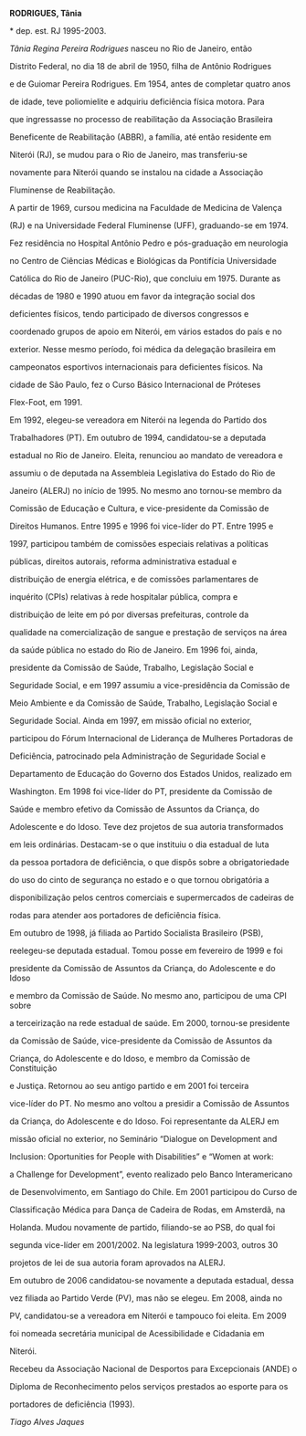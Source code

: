 **RODRIGUES, Tânia**



\* dep. est. RJ 1995-2003.



*Tânia Regina Pereira Rodrigues* nasceu no Rio de Janeiro, então

Distrito Federal, no dia 18 de abril de 1950, filha de Antônio Rodrigues

e de Guiomar Pereira Rodrigues. Em 1954, antes de completar quatro anos

de idade, teve poliomielite e adquiriu deficiência física motora. Para

que ingressasse no processo de reabilitação da Associação Brasileira

Beneficente de Reabilitação (ABBR), a família, até então residente em

Niterói (RJ), se mudou para o Rio de Janeiro, mas transferiu-se

novamente para Niterói quando se instalou na cidade a Associação

Fluminense de Reabilitação.



A partir de 1969, cursou medicina na Faculdade de Medicina de Valença

(RJ) e na Universidade Federal Fluminense (UFF), graduando-se em 1974.

Fez residência no Hospital Antônio Pedro e pós-graduação em neurologia

no Centro de Ciências Médicas e Biológicas da Pontifícia Universidade

Católica do Rio de Janeiro (PUC-Rio), que concluiu em 1975. Durante as

décadas de 1980 e 1990 atuou em favor da integração social dos

deficientes físicos, tendo participado de diversos congressos e

coordenado grupos de apoio em Niterói, em vários estados do país e no

exterior. Nesse mesmo período, foi médica da delegação brasileira em

campeonatos esportivos internacionais para deficientes físicos. Na

cidade de São Paulo, fez o Curso Básico Internacional de Próteses

Flex-Foot, em 1991.



Em 1992, elegeu-se vereadora em Niterói na legenda do Partido dos

Trabalhadores (PT). Em outubro de 1994, candidatou-se a deputada

estadual no Rio de Janeiro. Eleita, renunciou ao mandato de vereadora e

assumiu o de deputada na Assembleia Legislativa do Estado do Rio de

Janeiro (ALERJ) no início de 1995. No mesmo ano tornou-se membro da

Comissão de Educação e Cultura, e vice-presidente da Comissão de

Direitos Humanos. Entre 1995 e 1996 foi vice-líder do PT. Entre 1995 e

1997, participou também de comissões especiais relativas a políticas

públicas, direitos autorais, reforma administrativa estadual e

distribuição de energia elétrica, e de comissões parlamentares de

inquérito (CPIs) relativas à rede hospitalar pública, compra e

distribuição de leite em pó por diversas prefeituras, controle da

qualidade na comercialização de sangue e prestação de serviços na área

da saúde pública no estado do Rio de Janeiro. Em 1996 foi, ainda,

presidente da Comissão de Saúde, Trabalho, Legislação Social e

Seguridade Social, e em 1997 assumiu a vice-presidência da Comissão de

Meio Ambiente e da Comissão de Saúde, Trabalho, Legislação Social e

Seguridade Social. Ainda em 1997, em missão oficial no exterior,

participou do Fórum Internacional de Liderança de Mulheres Portadoras de

Deficiência, patrocinado pela Administração de Seguridade Social e

Departamento de Educação do Governo dos Estados Unidos, realizado em

Washington. Em 1998 foi vice-líder do PT, presidente da Comissão de

Saúde e membro efetivo da Comissão de Assuntos da Criança, do

Adolescente e do Idoso. Teve dez projetos de sua autoria transformados

em leis ordinárias. Destacam-se o que instituiu o dia estadual de luta

da pessoa portadora de deficiência, o que dispôs sobre a obrigatoriedade

do uso do cinto de segurança no estado e o que tornou obrigatória a

disponibilização pelos centros comerciais e supermercados de cadeiras de

rodas para atender aos portadores de deficiência física.



Em outubro de 1998, já filiada ao Partido Socialista Brasileiro (PSB),

reelegeu-se deputada estadual. Tomou posse em fevereiro de 1999 e foi

presidente da Comissão de Assuntos da Criança, do Adolescente e do Idoso

e membro da Comissão de Saúde. No mesmo ano, participou de uma CPI sobre

a terceirização na rede estadual de saúde. Em 2000, tornou-se presidente

da Comissão de Saúde, vice-presidente da Comissão de Assuntos da

Criança, do Adolescente e do Idoso, e membro da Comissão de Constituição

e Justiça. Retornou ao seu antigo partido e em 2001 foi terceira

vice-líder do PT. No mesmo ano voltou a presidir a Comissão de Assuntos

da Criança, do Adolescente e do Idoso. Foi representante da ALERJ em

missão oficial no exterior, no Seminário “Dialogue on Development and

Inclusion: Oportunities for People with Disabilities” e “Women at work:

a Challenge for Development”, evento realizado pelo Banco Interamericano

de Desenvolvimento, em Santiago do Chile. Em 2001 participou do Curso de

Classificação Médica para Dança de Cadeira de Rodas, em Amsterdã, na

Holanda. Mudou novamente de partido, filiando-se ao PSB, do qual foi

segunda vice-líder em 2001/2002. Na legislatura 1999-2003, outros 30

projetos de lei de sua autoria foram aprovados na ALERJ.



Em outubro de 2006 candidatou-se novamente a deputada estadual, dessa

vez filiada ao Partido Verde (PV), mas não se elegeu. Em 2008, ainda no

PV, candidatou-se a vereadora em Niterói e tampouco foi eleita. Em 2009

foi nomeada secretária municipal de Acessibilidade e Cidadania em

Niterói.



Recebeu da Associação Nacional de Desportos para Excepcionais (ANDE) o

Diploma de Reconhecimento pelos serviços prestados ao esporte para os

portadores de deficiência (1993).



*Tiago Alves Jaques*



